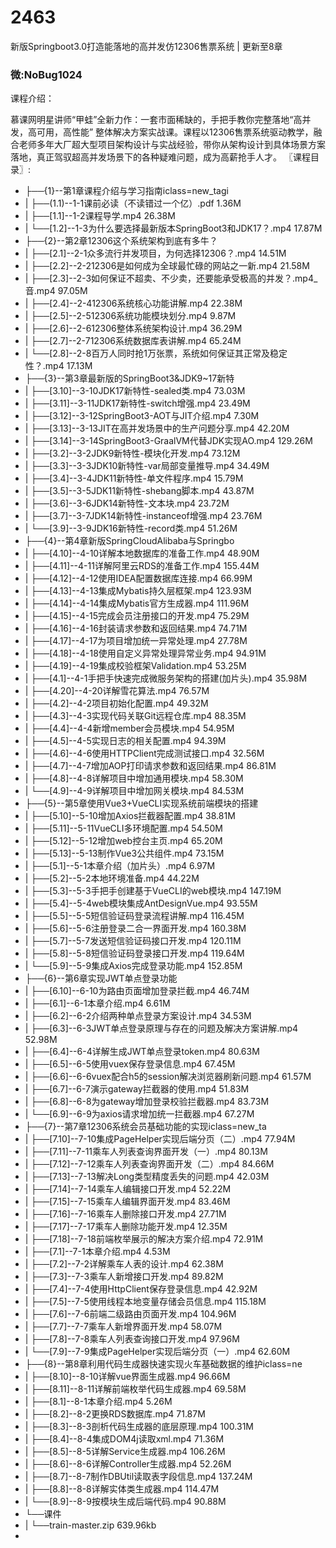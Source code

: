 # 2463
新版Springboot3.0打造能落地的高并发仿12306售票系统 | 更新至8章
### 微:NoBug1024 


课程介绍：

慕课网明星讲师“甲蛙”全新力作：一套市面稀缺的，手把手教你完整落地“高并发，高可用，高性能” 整体解决方案实战课。课程以12306售票系统驱动教学，融合老师多年大厂超大型项目架构设计与实战经验，带你从架构设计到具体场景方案落地，真正驾驭超高并发场景下的各种疑难问题，成为高薪抢手人才。
〖课程目录〗:

- ├──{1}--第1章课程介绍与学习指南iclass=new_tagi  
- |   ├──(1.1)--1-1课前必读（不读错过一个亿）.pdf  1.36M
- |   ├──[1.1]--1-2课程导学.mp4  26.38M
- |   └──[1.2]--1-3为什么要选择最新版本SpringBoot3和JDK17？.mp4  17.87M
- ├──{2}--第2章12306这个系统架构到底有多牛？  
- |   ├──[2.1]--2-1众多流行并发项目，为何选择12306？.mp4  14.51M
- |   ├──[2.2]--2-212306是如何成为全球最忙碌的网站之一新.mp4  21.58M
- |   ├──[2.3]--2-3如何保证不超卖、不少卖，还要能承受极高的并发？.mp4_音.mp4  97.05M
- |   ├──[2.4]--2-412306系统核心功能讲解.mp4  22.38M
- |   ├──[2.5]--2-512306系统功能模块划分.mp4  9.87M
- |   ├──[2.6]--2-612306整体系统架构设计.mp4  36.29M
- |   ├──[2.7]--2-712306系统数据库表讲解.mp4  65.24M
- |   └──[2.8]--2-8百万人同时抢1万张票，系统如何保证其正常及稳定性？.mp4  17.13M
- ├──{3}--第3章最新版的SpringBoot3&amp;JDK9~17新特  
- |   ├──[3.10]--3-10JDK17新特性-sealed类.mp4  73.03M
- |   ├──[3.11]--3-11JDK17新特性-switch增强.mp4  23.49M
- |   ├──[3.12]--3-12SpringBoot3-AOT与JIT介绍.mp4  7.30M
- |   ├──[3.13]--3-13JIT在高并发场景中的生产问题分享.mp4  42.20M
- |   ├──[3.14]--3-14SpringBoot3-GraalVM代替JDK实现AO.mp4  129.26M
- |   ├──[3.2]--3-2JDK9新特性-模块化开发.mp4  73.12M
- |   ├──[3.3]--3-3JDK10新特性-var局部变量推导.mp4  34.49M
- |   ├──[3.4]--3-4JDK11新特性-单文件程序.mp4  15.79M
- |   ├──[3.5]--3-5JDK11新特性-shebang脚本.mp4  43.87M
- |   ├──[3.6]--3-6JDK14新特性-文本块.mp4  23.72M
- |   ├──[3.7]--3-7JDK14新特性-instanceof增强.mp4  23.76M
- |   └──[3.9]--3-9JDK16新特性-record类.mp4  51.26M
- ├──{4}--第4章新版SpringCloudAlibaba与Springbo  
- |   ├──[4.10]--4-10详解本地数据库的准备工作.mp4  48.90M
- |   ├──[4.11]--4-11详解阿里云RDS的准备工作.mp4  155.44M
- |   ├──[4.12]--4-12使用IDEA配置数据库连接.mp4  66.99M
- |   ├──[4.13]--4-13集成Mybatis持久层框架.mp4  123.93M
- |   ├──[4.14]--4-14集成Mybatis官方生成器.mp4  111.96M
- |   ├──[4.15]--4-15完成会员注册接口的开发.mp4  75.29M
- |   ├──[4.16]--4-16封装请求参数和返回结果.mp4  74.71M
- |   ├──[4.17]--4-17为项目增加统一异常处理.mp4  27.78M
- |   ├──[4.18]--4-18使用自定义异常处理异常业务.mp4  94.91M
- |   ├──[4.19]--4-19集成校验框架Validation.mp4  53.25M
- |   ├──[4.1]--4-1手把手快速完成微服务架构的搭建(加片头).mp4  35.98M
- |   ├──[4.20]--4-20详解雪花算法.mp4  76.57M
- |   ├──[4.2]--4-2项目初始化配置.mp4  49.32M
- |   ├──[4.3]--4-3实现代码关联Git远程仓库.mp4  88.35M
- |   ├──[4.4]--4-4新增member会员模块.mp4  54.95M
- |   ├──[4.5]--4-5实现日志的相关配置.mp4  94.39M
- |   ├──[4.6]--4-6使用HTTPClient完成测试接口.mp4  32.56M
- |   ├──[4.7]--4-7增加AOP打印请求参数和返回结果.mp4  86.81M
- |   ├──[4.8]--4-8详解项目中增加通用模块.mp4  58.30M
- |   └──[4.9]--4-9详解项目中增加网关模块.mp4  84.53M
- ├──{5}--第5章使用Vue3+VueCLI实现系统前端模块的搭建  
- |   ├──[5.10]--5-10增加Axios拦截器配置.mp4  38.81M
- |   ├──[5.11]--5-11VueCLI多环境配置.mp4  54.50M
- |   ├──[5.12]--5-12增加web控台主页.mp4  65.20M
- |   ├──[5.13]--5-13制作Vue3公共组件.mp4  73.15M
- |   ├──[5.1]--5-1本章介绍（加片头）.mp4  6.97M
- |   ├──[5.2]--5-2本地环境准备.mp4  44.22M
- |   ├──[5.3]--5-3手把手创建基于VueCLI的web模块.mp4  147.19M
- |   ├──[5.4]--5-4web模块集成AntDesignVue.mp4  93.55M
- |   ├──[5.5]--5-5短信验证码登录流程讲解.mp4  116.45M
- |   ├──[5.6]--5-6注册登录二合一界面开发.mp4  160.38M
- |   ├──[5.7]--5-7发送短信验证码接口开发.mp4  120.11M
- |   ├──[5.8]--5-8短信验证码登录接口开发.mp4  119.64M
- |   └──[5.9]--5-9集成Axios完成登录功能.mp4  152.85M
- ├──{6}--第6章实现JWT单点登录功能  
- |   ├──[6.10]--6-10为路由页面增加登录拦截.mp4  46.74M
- |   ├──[6.1]--6-1本章介绍.mp4  6.61M
- |   ├──[6.2]--6-2介绍两种单点登录方案设计.mp4  34.53M
- |   ├──[6.3]--6-3JWT单点登录原理与存在的问题及解决方案讲解.mp4  52.98M
- |   ├──[6.4]--6-4详解生成JWT单点登录token.mp4  80.63M
- |   ├──[6.5]--6-5使用vuex保存登录信息.mp4  67.45M
- |   ├──[6.6]--6-6vuex配合h5的session解决浏览器刷新问题.mp4  61.57M
- |   ├──[6.7]--6-7演示gateway拦截器的使用.mp4  51.83M
- |   ├──[6.8]--6-8为gateway增加登录校验拦截器.mp4  83.73M
- |   └──[6.9]--6-9为axios请求增加统一拦截器.mp4  67.27M
- ├──{7}--第7章12306系统会员基础功能的实现iclass=new_ta  
- |   ├──[7.10]--7-10集成PageHelper实现后端分页（二）.mp4  77.94M
- |   ├──[7.11]--7-11乘车人列表查询界面开发（一）.mp4  80.13M
- |   ├──[7.12]--7-12乘车人列表查询界面开发（二）.mp4  84.66M
- |   ├──[7.13]--7-13解决Long类型精度丢失的问题.mp4  42.03M
- |   ├──[7.14]--7-14乘车人编辑接口开发.mp4  52.22M
- |   ├──[7.15]--7-15乘车人编辑界面开发.mp4  83.46M
- |   ├──[7.16]--7-16乘车人删除接口开发.mp4  27.71M
- |   ├──[7.17]--7-17乘车人删除功能开发.mp4  12.35M
- |   ├──[7.18]--7-18前端枚举展示的解决方案介绍.mp4  72.91M
- |   ├──[7.1]--7-1本章介绍.mp4  4.53M
- |   ├──[7.2]--7-2详解乘车人表的设计.mp4  62.38M
- |   ├──[7.3]--7-3乘车人新增接口开发.mp4  89.82M
- |   ├──[7.4]--7-4使用HttpClient保存登录信息.mp4  42.92M
- |   ├──[7.5]--7-5使用线程本地变量存储会员信息.mp4  115.18M
- |   ├──[7.6]--7-6前端二级路由页面开发.mp4  104.96M
- |   ├──[7.7]--7-7乘车人新增界面开发.mp4  58.07M
- |   ├──[7.8]--7-8乘车人列表查询接口开发.mp4  97.96M
- |   └──[7.9]--7-9集成PageHelper实现后端分页（一）.mp4  62.60M
- ├──{8}--第8章利用代码生成器快速实现火车基础数据的维护iclass=ne  
- |   ├──[8.10]--8-10详解vue界面生成器.mp4  96.66M
- |   ├──[8.11]--8-11详解前端枚举代码生成器.mp4  69.58M
- |   ├──[8.1]--8-1本章介绍.mp4  5.26M
- |   ├──[8.2]--8-2更换RDS数据库.mp4  71.87M
- |   ├──[8.3]--8-3剖析代码生成器的底层原理.mp4  100.31M
- |   ├──[8.4]--8-4集成DOM4j读取xml.mp4  71.36M
- |   ├──[8.5]--8-5详解Service生成器.mp4  106.26M
- |   ├──[8.6]--8-6详解Controller生成器.mp4  52.26M
- |   ├──[8.7]--8-7制作DBUtil读取表字段信息.mp4  137.24M
- |   ├──[8.8]--8-8详解实体类生成器.mp4  114.47M
- |   └──[8.9]--8-9按模块生成后端代码.mp4  90.88M
- └──课件  
- |   └──train-master.zip  639.96kb
- 
